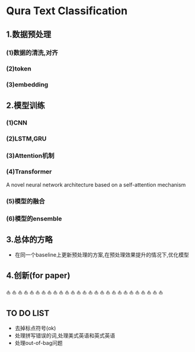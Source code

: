 # Qura Text Classification
## 1.数据预处理
### (1)数据的清洗,对齐
### (2)token
### (3)embedding
## 2.模型训练
### (1)CNN
### (2)LSTM,GRU
### (3)Attention机制
### (4)Transformer
A novel neural network architecture based on a self-attention mechanism
### (5)模型的融合
### (6)模型的ensemble

## 3.总体的方略
- 在同一个baseline上更新预处理的方案,在预处理效果提升的情况下,优化模型

## 4.创新(for paper)

:boat: :boat: :boat: :boat: :boat: :boat: :boat: :boat: :boat: :boat: :boat: :boat: :boat: :boat: :boat: :boat: :boat: :boat: :boat: :boat: :boat: :boat: :boat: :boat: :boat: :boat: :boat: 
## TO DO LIST
- 去掉标点符号(ok)
- 处理拼写错误的词,处理美式英语和英式英语
- 处理out-of-bag问题


